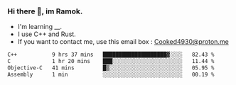 ### Hi there 👋, im Ramok.

- I'm learning __.
- I use C++ and Rust.
- If you want to contact me, use this email box : Cooked4930@proton.me

<!--START_SECTION:waka-->

```txt
C++           9 hrs 37 mins   ████████████████████▓░░░░   82.43 %
C             1 hr 20 mins    ███░░░░░░░░░░░░░░░░░░░░░░   11.44 %
Objective-C   41 mins         █▒░░░░░░░░░░░░░░░░░░░░░░░   05.95 %
Assembly      1 min           ░░░░░░░░░░░░░░░░░░░░░░░░░   00.19 %
```

<!--END_SECTION:waka-->
